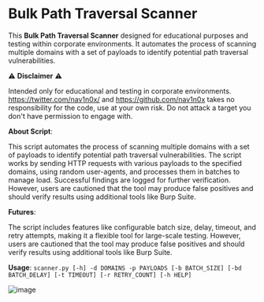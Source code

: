 # Bulk Path Traversal Scanner

This **Bulk Path Traversal Scanner** designed for educational purposes and testing within corporate environments. It automates the process of scanning multiple domains with a set of payloads to identify potential path traversal vulnerabilities.

⚠️ **Disclaimer** ⚠️

Intended only for educational and testing in corporate environments. https://twitter.com/nav1n0x/ and https://github.com/nav1n0x takes no responsibility for the code, use at your own risk. Do not attack a target you don't have permission to engage with.

**About Script**: 

This script automates the process of scanning multiple domains with a set of payloads to identify potential path traversal vulnerabilities. The script works by sending HTTP requests with various payloads to the specified domains, using random user-agents, and processes them in batches to manage load. Successful findings are logged for further verification. However, users are cautioned that the tool may produce false positives and should verify results using additional tools like Burp Suite.

**Futures**: 

The script includes features like configurable batch size, delay, timeout, and retry attempts, making it a flexible tool for large-scale testing. However, users are cautioned that the tool may produce false positives and should verify results using additional tools like Burp Suite.

**Usage**: `scanner.py [-h] -d DOMAINS -p PAYLOADS [-b BATCH_SIZE] [-bd BATCH_DELAY] [-t TIMEOUT] [-r RETRY_COUNT] [-h HELP]`

![image](https://github.com/user-attachments/assets/201a36e1-b4c0-46ed-80fe-2f8fb678e95d)
